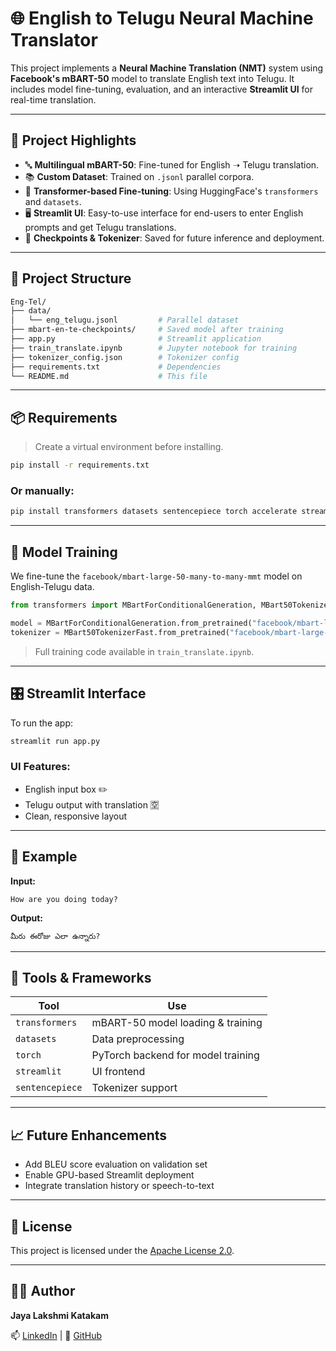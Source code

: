 # 🌐 English to Telugu Neural Machine Translator

This project implements a **Neural Machine Translation (NMT)** system using **Facebook's mBART-50** model to translate English text into Telugu. It includes model fine-tuning, evaluation, and an interactive **Streamlit UI** for real-time translation.

---

## 🚀 Project Highlights

- 🔤 **Multilingual mBART-50**: Fine-tuned for English ➝ Telugu translation.
- 📚 **Custom Dataset**: Trained on `.jsonl` parallel corpora.
- 🧠 **Transformer-based Fine-tuning**: Using HuggingFace's `transformers` and `datasets`.
- 🖥️ **Streamlit UI**: Easy-to-use interface for end-users to enter English prompts and get Telugu translations.
- 💾 **Checkpoints & Tokenizer**: Saved for future inference and deployment.

---

## 📁 Project Structure

```bash
Eng-Tel/
├── data/
│   └── eng_telugu.jsonl         # Parallel dataset
├── mbart-en-te-checkpoints/     # Saved model after training
├── app.py                       # Streamlit application
├── train_translate.ipynb        # Jupyter notebook for training
├── tokenizer_config.json        # Tokenizer config
├── requirements.txt             # Dependencies
└── README.md                    # This file
```

---

## 📦 Requirements

> Create a virtual environment before installing.

```bash
pip install -r requirements.txt
```

### Or manually:

```bash
pip install transformers datasets sentencepiece torch accelerate streamlit
```

---

## 🧠 Model Training

We fine-tune the `facebook/mbart-large-50-many-to-many-mmt` model on English-Telugu data.

```python
from transformers import MBartForConditionalGeneration, MBart50TokenizerFast

model = MBartForConditionalGeneration.from_pretrained("facebook/mbart-large-50-many-to-many-mmt")
tokenizer = MBart50TokenizerFast.from_pretrained("facebook/mbart-large-50-many-to-many-mmt", src_lang="en_XX", tgt_lang="te_IN")
```

> Full training code available in `train_translate.ipynb`.

---

## 🎛️ Streamlit Interface

To run the app:

```bash
streamlit run app.py
```

### UI Features:

- English input box ✏️
- Telugu output with translation 🈳
- Clean, responsive layout

---

## 🧪 Example

**Input:**
```
How are you doing today?
```

**Output:**
```
మీరు ఈరోజు ఎలా ఉన్నారు?
```

---

## 🧰 Tools & Frameworks

| Tool             | Use                                |
|------------------|-------------------------------------|
| `transformers`   | mBART-50 model loading & training   |
| `datasets`       | Data preprocessing                  |
| `torch`          | PyTorch backend for model training  |
| `streamlit`      | UI frontend                         |
| `sentencepiece`  | Tokenizer support                   |

---

## 📈 Future Enhancements

- Add BLEU score evaluation on validation set
- Enable GPU-based Streamlit deployment
- Integrate translation history or speech-to-text

---

## 📜 License

This project is licensed under the [Apache License 2.0](http://www.apache.org/licenses/LICENSE-2.0).

---

## 👨‍💻 Author

**Jaya Lakshmi Katakam**  
  

📫 [LinkedIn](https://www.linkedin.com/in/jaya-lakshmi-katakam-b40258299) | 🐙 [GitHub](https://github.com/Jayakatakam)
